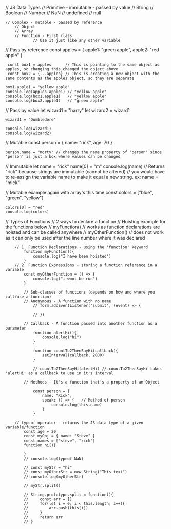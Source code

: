 // JS Data Types
    // Primitive - immutable - passed by value
        // String
        // Boolean
        // Number
            // NaN
        // undefined
        // null

    // Complex - mutable - passed by reference
        // Object
        // Array
        // Function - First class
                // Use it just like any other variable

// Pass by reference
    const apples = {
        apple1: "green apple",
        apple2: "red apple"
    }

     const box1 = apples      // This is pointing to the same object as apples, so changing this changed the object above
     const box2 = {...apples} // This is creating a new object with the same contents as the apples object, so they are separate

    box1.apple1 = "yellow apple"
    console.log(apples.apple1) // "yellow apple"
    console.log(box1.apple1)   // "yellow apple"
    console.log(box2.apple1)   // "green apple"


// Pass by value
    let wizard1 = "harry"
    let wizard2 = wizard1

    wizard1 = "Dumbledore"

    console.log(wizard1)
    console.log(wizard2)


// Mutable
    const person = {
        name: "rick",
        age: 70
    }

    person.name = "morty" // changes the name property of 'person' since 'person' is just a box where values can be changed

// Immutable
    let name = "rick"
    name[0] = "m"
    console.log(name) // Returns "rick" because strings are immutable (cannot be altered)
    // you would have to re-assign the variable name to make it equal a new string.  ex: name = "mick"

// Mutable example again with array's this time
    const colors = ["blue", "green", "yellow"]

    colors[0] = "red"
    console.log(colors)


// Types of Functions
    // 2 ways to declare a function
      // Hoisting example for the functions below
        // myFunction() // works as function declarations are hoisted and can be called anywhere
        // myOtherFunction() // does not work as it can only be used after the line number where it was declared

        // 1. Function Declarations - using the 'function' keyword
            function myFunction(){
                console.log("I have been hoisted")
            }
        // 2. Function Expressions - storing a function reference in a variable
            const myOtherFunction = () => {
                console.log("i wont be run")
            }

            // Sub-classes of functions (depends on how and where you call/use a function)
            // Anonymous - A function with no name
                // form.addEventListener("submit", (event) => {  

                // })

            // Callback - A function passed into another function as a parameter
                function alertHi(){
                    console.log("hi")
                }

                function countTo2ThenSayHi(callback){
                    setInterval(callback, 2000)
                }
 
                // countTo2ThenSayHi(alertHi) // countTo2ThenSayHi takes 'alertHi' as a callback to use in it's interval

            // Methods - It's a function that's a property of an Object

                const person = {
                    name: "Rick",
                    speak: () => {   // Method of person
                        console.log(this.name)
                    }
                }

        // typeof operator - returns the JS data type of a given variable/function
            const age = 20
            const myObj = { name: "Steve" }
            const names = ["steve", "rick"]
            function hi(){

            }
            // console.log(typeof NaN)

            // const myStr = "hi"
            // const myOtherStr = new String("This text")
            // console.log(myOtherStr)

            // myStr.split()

            // String.prototype.split = function(){
            //     const arr = []
            //     for(let i = 0; i < this.length; i++){
            //         arr.push(this[i])
            //     }
            //     return arr
            // }